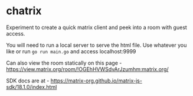chatrix
=======

Experiment to create a quick matrix client and peek into a room with guest access.

You will need to run a local server to serve the html file. Use whatever you like or run `go run main.go` and access localhost:9999

Can also view the room statically on this page - https://view.matrix.org/room/!OGEhHVWSdvArJzumhm:matrix.org/

SDK docs are at - https://matrix-org.github.io/matrix-js-sdk/18.1.0/index.html
